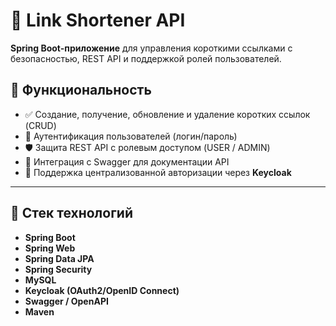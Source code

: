 # 🔗 Link Shortener API

**Spring Boot-приложение** для управления короткими ссылками с безопасностью, REST API и поддержкой ролей пользователей.

## 📌 Функциональность

- ✅ Создание, получение, обновление и удаление коротких ссылок (CRUD)
- 🔐 Аутентификация пользователей (логин/пароль)
- 🛡️ Защита REST API с ролевым доступом (USER / ADMIN)
- 📘 Интеграция с Swagger для документации API
- 🧿 Поддержка централизованной авторизации через **Keycloak**

---

## 🧰 Стек технологий

- **Spring Boot**
- **Spring Web**
- **Spring Data JPA**
- **Spring Security**
- **MySQL**
- **Keycloak (OAuth2/OpenID Connect)**
- **Swagger / OpenAPI**
- **Maven**
